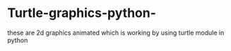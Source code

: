 # Turtle-graphics-python-
these are 2d graphics animated which is working by using turtle module in python 
